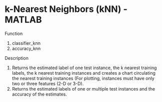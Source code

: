 # k-Nearest Neighbors (kNN) - MATLAB

Function 
1. classifier_knn 
2. accuracy_knn

Description 
1. Returns the estimated label of one test instance, the k nearest training labels, the k nearest training instances and creates a chart circulating the nearest training instances (For plotting, instances must have only two or three features (2-D or 3-D).
2. Returns the estimated labels of one or multiple test instances and the accuracy of the estimates.
